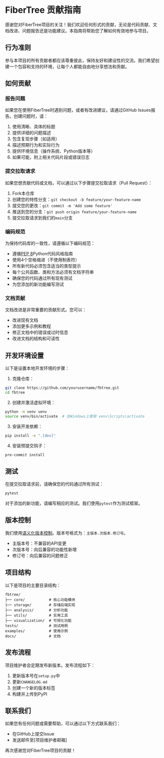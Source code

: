 # FiberTree 贡献指南

感谢您对FiberTree项目的关注！我们欢迎任何形式的贡献，无论是代码贡献、文档改进、问题报告还是功能建议。本指南将帮助您了解如何有效地参与项目。

## 行为准则

参与本项目的所有贡献者都应该尊重彼此，保持友好和建设性的交流。我们希望创建一个包容和支持的环境，让每个人都能自由地分享想法和贡献。

## 如何贡献

### 报告问题

如果您在使用FiberTree时遇到问题，或者有改进建议，请通过GitHub Issues报告。创建问题时，请：

1. 使用清晰、具体的标题
2. 提供详细的问题描述
3. 包含复现步骤（如适用）
4. 描述预期行为和实际行为
5. 提供环境信息（操作系统、Python版本等）
6. 如果可能，附上相关代码片段或错误日志

### 提交拉取请求

如果您想贡献代码或文档，可以通过以下步骤提交拉取请求（Pull Request）：

1. Fork本仓库
2. 创建您的特性分支：`git checkout -b feature/your-feature-name`
3. 提交您的更改：`git commit -m 'Add some feature'`
4. 推送到您的分支：`git push origin feature/your-feature-name`
5. 提交拉取请求到我们的`main`分支

### 编码规范

为保持代码库的一致性，请遵循以下编码规范：

- 遵循[PEP 8](https://www.python.org/dev/peps/pep-0008/)Python代码风格指南
- 使用4个空格缩进（不使用制表符）
- 所有新代码必须包含适当的类型提示
- 每个公共函数、类和方法必须有文档字符串
- 确保您的代码通过所有现有测试
- 为您添加的新功能编写测试

### 文档贡献

文档改进是非常重要的贡献形式。您可以：

- 改进现有文档
- 添加更多示例和教程
- 修正文档中的错误或过时信息
- 改进文档的结构和可读性

## 开发环境设置

以下是设置本地开发环境的步骤：

1. 克隆仓库：
```bash
git clone https://github.com/yourusername/fbtree.git
cd fbtree
```

2. 创建并激活虚拟环境：
```bash
python -m venv venv
source venv/bin/activate  # 在Windows上使用 venv\Scripts\activate
```

3. 安装开发依赖：
```bash
pip install -e ".[dev]"
```

4. 安装预提交钩子：
```bash
pre-commit install
```

## 测试

在提交拉取请求前，请确保您的代码通过所有测试：

```bash
pytest
```

对于添加的新功能，请编写相应的测试。我们使用`pytest`作为测试框架。

## 版本控制

我们使用[语义化版本控制](https://semver.org/)。版本号格式为：`主版本.次版本.修订号`。

- 主版本号：不兼容的API变更
- 次版本号：向后兼容的功能性新增
- 修订号：向后兼容的问题修正

## 项目结构

以下是项目的主要目录结构：

```
fbtree/
├── core/           # 核心功能模块
├── storage/        # 存储后端实现
├── analysis/       # 分析功能
├── utils/          # 实用工具
├── visualization/  # 可视化功能
tests/              # 测试用例
examples/           # 使用示例
docs/               # 文档
```

## 发布流程

项目维护者会定期发布新版本。发布流程如下：

1. 更新版本号在`setup.py`中
2. 更新`CHANGELOG.md`
3. 创建一个新的版本标签
4. 构建并上传到PyPI

## 联系我们

如果您有任何问题或需要帮助，可以通过以下方式联系我们：

- 在GitHub上提交Issue
- 发送邮件至[项目维护者邮箱]

再次感谢您对FiberTree项目的贡献！ 